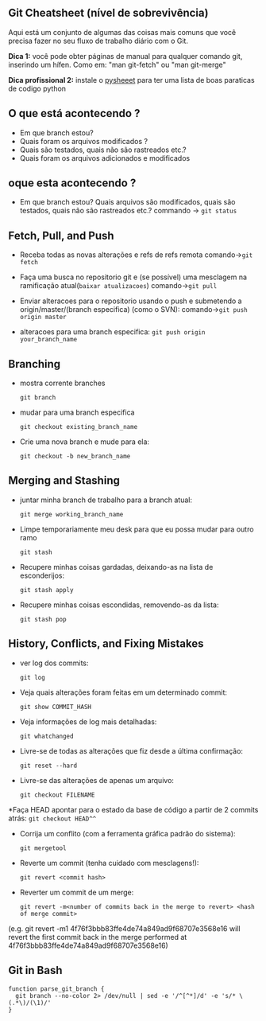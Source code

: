 ## Git Cheatsheet (nível de sobrevivência)

Aqui está um conjunto de algumas das coisas mais comuns que você precisa fazer no
seu fluxo de trabalho diário com o Git.

**Dica 1:** você pode obter páginas de manual para qualquer comando git, inserindo um hífen. Como em: "man git-fetch" ou "man git-merge"

**Dica profissional 2:** instale o [pysheeet](https://github.com/crazyguitar/pysheeet)  para ter uma lista de boas paraticas de codigo python

## O que está acontecendo ?

* Em que branch estou? 
* Quais foram os arquivos modificados ?
* Quais são testados, quais não são rastreados etc.?
* Quais foram os arquivos adicionados e modificados
## oque esta acontecendo ? 

* Em que branch estou? Quais arquivos são modificados, quais são testados, quais não são rastreados etc.?
commando ->  `git status`

## Fetch, Pull, and Push

* Receba todas as novas alterações e refs de refs remota
comando->`git fetch`

* Faça uma busca no repositorio git e (se possível) uma mesclagem na ramificação atual(`baixar atualizacoes`)
comando->`git pull`

* Enviar alteracoes para o repositorio usando o push e submetendo a origin/master/(branch especifica) (como o SVN):
comando->`git push origin master`

* alteracoes para uma branch especifica:
    `git push origin your_branch_name`

## Branching

* mostra corrente branches

    `git branch`

* mudar para uma branch especifica

    `git checkout existing_branch_name`

* Crie uma nova branch e mude para ela:

    `git checkout -b new_branch_name`


## Merging and Stashing

* juntar minha branch de trabalho para a branch atual:
    
    `git merge working_branch_name`

* Limpe temporariamente meu desk para que eu possa mudar para outro ramo

    `git stash`

* Recupere minhas coisas gardadas, deixando-as na lista de esconderijos:

    `git stash apply`

* Recupere minhas coisas escondidas, removendo-as da lista:

    `git stash pop`

## History, Conflicts, and Fixing Mistakes

* ver log dos commits:

    `git log`

* Veja quais alterações foram feitas em um determinado commit:

    `git show COMMIT_HASH`

* Veja informações de log mais detalhadas:

    `git whatchanged`

* Livre-se de todas as alterações que fiz desde a última confirmação:
    
    `git reset --hard`

* Livre-se das alterações de apenas um arquivo:

    `git checkout FILENAME`

*Faça HEAD apontar para o estado da base de código a partir de 2 commits atrás:
    `git checkout HEAD^^`

* Corrija um conflito (com a ferramenta gráfica padrão do sistema):

    `git mergetool`

* Reverte um commit (tenha cuidado com mesclagens!):

    `git revert <commit hash>`

* Reverter um commit de um merge:

    `git revert -m<number of commits back in the merge to revert> <hash of merge commit>`
     
(e.g. git revert -m1 4f76f3bbb83ffe4de74a849ad9f68707e3568e16 will revert the first commit back
     in the merge performed at 4f76f3bbb83ffe4de74a849ad9f68707e3568e16)


## Git in Bash

````
function parse_git_branch {
  git branch --no-color 2> /dev/null | sed -e '/^[^*]/d' -e 's/* \(.*\)/(\1)/'
}
````